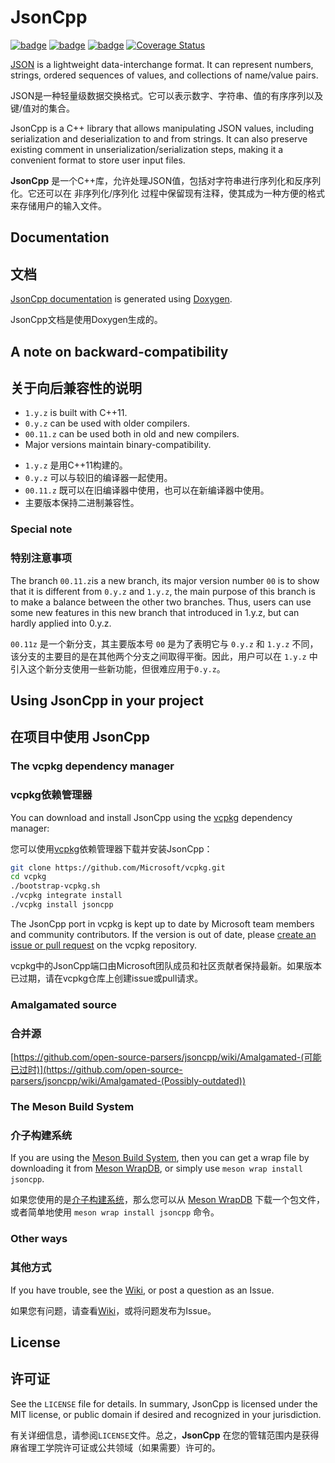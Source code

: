 # JsonCpp

[![badge](https://img.shields.io/badge/conan.io-jsoncpp%2F1.8.0-green.svg?logo=data:image/png;base64%2CiVBORw0KGgoAAAANSUhEUgAAAA4AAAAOCAMAAAAolt3jAAAA1VBMVEUAAABhlctjlstkl8tlmMtlmMxlmcxmmcxnmsxpnMxpnM1qnc1sn85voM91oM11oc1xotB2oc56pNF6pNJ2ptJ8ptJ8ptN9ptN8p9N5qNJ9p9N9p9R8qtOBqdSAqtOAqtR%2BrNSCrNJ/rdWDrNWCsNWCsNaJs9eLs9iRvNuVvdyVv9yXwd2Zwt6axN6dxt%2Bfx%2BChyeGiyuGjyuCjyuGly%2BGlzOKmzOGozuKoz%2BKqz%2BOq0OOv1OWw1OWw1eWx1eWy1uay1%2Baz1%2Baz1%2Bez2Oe02Oe12ee22ujUGwH3AAAAAXRSTlMAQObYZgAAAAFiS0dEAIgFHUgAAAAJcEhZcwAACxMAAAsTAQCanBgAAAAHdElNRQfgBQkREyOxFIh/AAAAiklEQVQI12NgAAMbOwY4sLZ2NtQ1coVKWNvoc/Eq8XDr2wB5Ig62ekza9vaOqpK2TpoMzOxaFtwqZua2Bm4makIM7OzMAjoaCqYuxooSUqJALjs7o4yVpbowvzSUy87KqSwmxQfnsrPISyFzWeWAXCkpMaBVIC4bmCsOdgiUKwh3JojLgAQ4ZCE0AMm2D29tZwe6AAAAAElFTkSuQmCC)](https://bintray.com/theirix/conan-repo/jsoncpp%3Atheirix)
[![badge](https://img.shields.io/badge/license-MIT-blue)](https://github.com/open-source-parsers/jsoncpp/blob/master/LICENSE)
[![badge](https://img.shields.io/badge/document-doxygen-brightgreen)](http://open-source-parsers.github.io/jsoncpp-docs/doxygen/index.html)
[![Coverage Status](https://coveralls.io/repos/github/open-source-parsers/jsoncpp/badge.svg?branch=master)](https://coveralls.io/github/open-source-parsers/jsoncpp?branch=master)

[JSON](http://json.org/) is a lightweight data-interchange format. It can represent
numbers, strings, ordered sequences of values, and collections of name/value
pairs.

JSON是一种轻量级数据交换格式。它可以表示数字、字符串、值的有序序列以及键/值对的集合。



JsonCpp is a C++ library that allows manipulating JSON values, including
serialization and deserialization to and from strings. It can also preserve
existing comment in unserialization/serialization steps, making it a convenient
format to store user input files.

**JsonCpp** 是一个C++库，允许处理JSON值，包括对字符串进行序列化和反序列化。它还可以在 非序列化/序列化 过程中保留现有注释，使其成为一种方便的格式来存储用户的输入文件。

## Documentation

## 文档

[JsonCpp documentation](http://open-source-parsers.github.io/jsoncpp-docs/doxygen/index.html) is generated using [Doxygen](http://www.doxygen.org).

JsonCpp文档是使用Doxygen生成的。



## A note on backward-compatibility

## 关于向后兼容性的说明

* `1.y.z` is built with C++11.
* `0.y.z` can be used with older compilers.
* `00.11.z` can be used both in old and new compilers.
* Major versions maintain binary-compatibility.



- `1.y.z` 是用C++11构建的。
- `0.y.z` 可以与较旧的编译器一起使用。
- `00.11.z` 既可以在旧编译器中使用，也可以在新编译器中使用。
- 主要版本保持二进制兼容性。

### Special note

### 特别注意事项

The branch `00.11.z`is a new branch, its major version number `00` is to show that it is
different from `0.y.z` and `1.y.z`, the main purpose of this branch is to make a balance
between the other two branches. Thus, users can use some new features in this new branch
that introduced in 1.y.z, but can hardly applied into 0.y.z.



`00.11z` 是一个新分支，其主要版本号 `00` 是为了表明它与 `0.y.z` 和 `1.y.z` 不同，该分支的主要目的是在其他两个分支之间取得平衡。因此，用户可以在 `1.y.z` 中引入这个新分支使用一些新功能，但很难应用于`0.y.z`。



## Using JsonCpp in your project

## 在项目中使用 JsonCpp

### The vcpkg dependency manager

### vcpkg依赖管理器

You can download and install JsonCpp using the [vcpkg](https://github.com/Microsoft/vcpkg/) dependency manager:

您可以使用[vcpkg](https://github.com/Microsoft/vcpkg/)依赖管理器下载并安装JsonCpp：

```sh
git clone https://github.com/Microsoft/vcpkg.git
cd vcpkg
./bootstrap-vcpkg.sh
./vcpkg integrate install
./vcpkg install jsoncpp
```

The JsonCpp port in vcpkg is kept up to date by Microsoft team members and community contributors. If the version is out of date, please [create an issue or pull request](https://github.com/Microsoft/vcpkg) on the vcpkg repository.

vcpkg中的JsonCpp端口由Microsoft团队成员和社区贡献者保持最新。如果版本已过期，请在vcpkg仓库上创建issue或pull请求。

### Amalgamated source

### 合并源

[https://github.com/open-source-parsers/jsoncpp/wiki/Amalgamated-(可能已过时)](https://github.com/open-source-parsers/jsoncpp/wiki/Amalgamated-(Possibly-outdated))

### The Meson Build System

### 介子构建系统

If you are using the [Meson Build System](http://mesonbuild.com), then you can get a wrap file by downloading it from [Meson WrapDB](https://wrapdb.mesonbuild.com/jsoncpp), or simply use `meson wrap install jsoncpp`.

如果您使用的是[介子构建系统](http://mesonbuild.com)，那么您可以从 [Meson WrapDB](https://wrapdb.mesonbuild.com/jsoncpp) 下载一个包文件，或者简单地使用 `meson wrap install jsoncpp` 命令。

### Other ways

### 其他方式

If you have trouble, see the [Wiki](https://github.com/open-source-parsers/jsoncpp/wiki), or post a question as an Issue.

如果您有问题，请查看[Wiki](https://github.com/open-source-parsers/jsoncpp/wiki)，或将问题发布为Issue。

## License

## 许可证

See the `LICENSE` file for details. In summary, JsonCpp is licensed under the
MIT license, or public domain if desired and recognized in your jurisdiction.

有关详细信息，请参阅`LICENSE`文件。总之，**JsonCpp** 在您的管辖范围内是获得麻省理工学院许可证或公共领域（如果需要）许可的。
